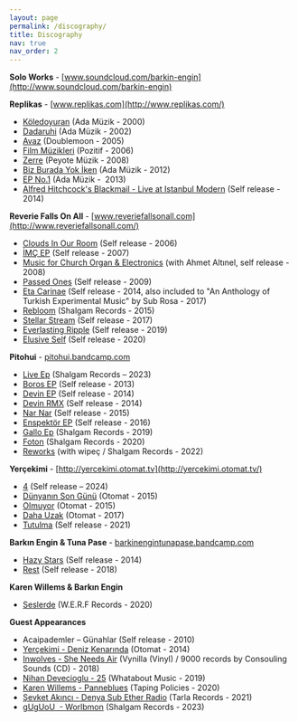 ```yaml
---
layout: page
permalink: /discography/
title: Discography
nav: true
nav_order: 2
---
```


**Solo Works** - [www.soundcloud.com/barkin-engin](http://www.soundcloud.com/barkin-engin)

**Replikas** - [www.replikas.com](http://www.replikas.com/)

- [Köledoyuran](https://open.spotify.com/album/27bt7bCnrrwYYbFec2Y97e) (Ada Müzik - 2000)
- [Dadaruhi](https://open.spotify.com/album/0sKbkMp0HF9DhfEMA6sgOJ) (Ada Müzik - 2002)
- [Avaz](https://open.spotify.com/album/4tiRXQuOW5ZohYnZCFvlId) (Doublemoon - 2005)
- [Film Müzikleri](https://www.opus3a.com/u/replikas-film-muzikleri-cd/58e491edd0070d188d2555bbe585fbfa) (Pozitif - 2006)
- [Zerre](https://open.spotify.com/album/120LMbCxyTL7dlxfwNbcos) (Peyote Müzik - 2008)
- [Biz Burada Yok İken](https://open.spotify.com/album/29icokQaQtiqB7eeQDzkxa) (Ada Müzik - 2012)
- [EP No.1](https://open.spotify.com/album/52Uba5xKThKjv9vE7oxDKG) (Ada Müzik -  2013)
- [Alfred Hitchcock's Blackmail - Live at Istanbul Modern](https://replikas.bandcamp.com/album/alfred-hitchcocks-blackmail-live-at-istanbul-modern) (Self release - 2014)

**Reverie Falls On All** - [www.reveriefallsonall.com](http://www.reveriefallsonall.com/)

- [Clouds In Our Room](https://open.spotify.com/album/36phzLLNkWEPSZlvyb3Xdn) (Self release - 2006)
- [İMÇ EP](https://reveriefallsonall.bandcamp.com/album/m-ep) (Self release - 2007)
- [Music for Church Organ & Electronics](https://reveriefallsonall.bandcamp.com/album/music-for-church-organ-electronics) (with Ahmet Altınel, self release - 2008)
- [Passed Ones](https://reveriefallsonall.bandcamp.com/album/passed-ones) (Self release - 2009)
- [Eta Carinae](https://open.spotify.com/album/4CE0dIFCIEgiZjFY09g0iO) (Self release - 2014, also included to "An Anthology of Turkish Experimental Music" by Sub Rosa - 2017)
- [Rebloom](https://open.spotify.com/album/401R4QPXzvu0gjh1I3LZ1g) (Shalgam Records - 2015)
- [Stellar Stream](https://open.spotify.com/album/3qGX8WkCnZVKtzaedFJT7Y) (Self release - 2017)
- [Everlasting Ripple](https://open.spotify.com/track/6g9STSquYu04KJTljJu4e9) (Self release - 2019)
- [Elusive Self](https://open.spotify.com/album/0INPDoHgoRMj0EqQr2BYAL?si=OOyE1gOvRnSrtqYIpukIwA) (Self release - 2020)

**Pitohui** - [pitohui.bandcamp.com](http://pitohui.bandcamp.com/)

- [Live Ep](https://open.spotify.com/album/3k4gvN4E0NsqK3Fn8eS3BK?si=VsHtZJPUTjmX_Ja9fR2e9w) (Shalgam Records – 2023)
- [Boros EP](https://open.spotify.com/album/3tlk6UvGpWPpBF6wpqS9Yv) (Self release - 2013)
- [Devin EP](https://open.spotify.com/album/6UbFzc6hb7MjZQsFiP8FrI) (Self release - 2014)
- [Devin RMX](https://open.spotify.com/album/6fIsMfIApm1BXxG0PKPSH9) (Self release - 2014)
- [Nar Nar](https://open.spotify.com/album/2adyAH7fHPIzrL3RtYTCUT) (Self release - 2015)
- [Enspektör EP](https://open.spotify.com/album/7GRj6x8EAfZedaZOkbbnqB) (Self release - 2016)
- [Gallo Ep](https://open.spotify.com/album/0Z2P4pXNtdjv5SgrEKeK6Q) (Shalgam Records - 2019)
- [Foton](https://open.spotify.com/album/5qViFNjbtEnFHjgsg3VgsM?si=TvsXosizRQy1Mc2Ex_zyfA) (Shalgam Records - 2020)
- [Reworks](https://open.spotify.com/album/22zoJJm8CoIubV4kQG784N?si=EkIKpBvsQH6jA6LT2ewGUg) (with wipeç / Shalgam Records - 2022)

**Yerçekimi** - [http://yercekimi.otomat.tv](http://yercekimi.otomat.tv/)

- [4](https://open.spotify.com/album/7Cbi4qKbsxEDhEkJzzwS4a?si=-JArIskkQFmAF7coW6JlUw) (Self release – 2024)
- [Dünyanın Son Günü](https://open.spotify.com/album/0ClesJJKPjbWYr3PUlGpQa) (Otomat - 2015)
- [Olmuyor](https://open.spotify.com/album/5Vxp66P5gJh6lwO30jbx8M) (Otomat - 2015)
- [Daha Uzak](https://open.spotify.com/album/50Kw6Lpx1hhYh7dlkdLXbD) (Otomat - 2017)
- [Tutulma](https://open.spotify.com/album/18hFRgIsaZQqX2513eLawq?si=vW196EdjRXCo3btuLnVoYw) (Self release - 2021)

**Barkın Engin & Tuna Pase** - [barkinengintunapase.bandcamp.com](https://barkinengintunapase.bandcamp.com/)

- [Hazy Stars](https://open.spotify.com/album/4qVff2151lRXWF1OHOdNc9) (Self release - 2014)
- [Rest](https://open.spotify.com/album/0563v1JQWP6OAKwjaRIgWH) (Self release - 2018)

**Karen Willems & Barkın Engin**

- [Seslerde](https://werfrecords.bandcamp.com/album/seslerde-02) (W.E.R.F Records - 2020)

**Guest Appearances**

- Acaipademler – Günahlar (Self release - 2010)
- [Yerçekimi - Deniz Kenarında](https://open.spotify.com/track/5hGeMgKXmXogHHpzYG5fd4) (Otomat - 2014)
- [Inwolves - She Needs Air](https://inwolves.bandcamp.com/album/color-in-the-zoo) (Vynilla (Vinyl) / 9000 records by Consouling Sounds (CD) - 2018)
- [Nihan Devecioglu - 25](https://open.spotify.com/track/4qketgF6RDmNCSUBdoM9i9) (Whatabout Music - 2019)
- [Karen Willems - Panneblues](https://karenwillems.bandcamp.com/album/schreve-04) (Taping Policies - 2020)
- [Şevket Akıncı - Denya Sub Ether Radio](https://open.spotify.com/track/5x9sdszROvHXyPkifTyl6s?si=f48cf989ca194589) (Tarla Records - 2021)
- [gUgUoU  - Worlbmon](https://open.spotify.com/album/43Eh0ceY7fIAgA7zYZkklo?si=oip-K8TtQoCSeG0JUpSkzg) (Shalgam Records - 2023)
